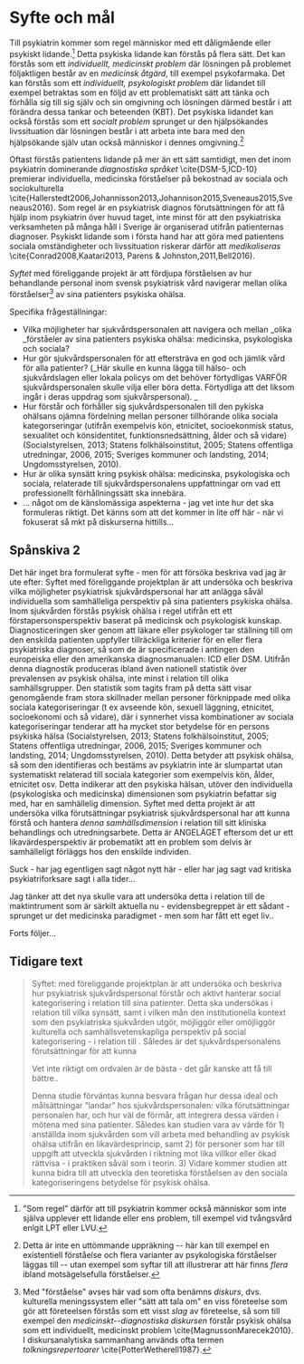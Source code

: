 # Syfte och mål

Till psykiatrin kommer som regel människor med ett dåligmående eller psykiskt lidande.[^1] Detta psykiska lidande kan förstås på flera sätt. Det kan förstås som ett *individuellt, medicinskt problem* där lösningen på problemet följaktligen består av en *medicinsk åtgärd*, till exempel psykofarmaka. Det kan förstås som ett *individuellt, psykologiskt problem* där lidandet till exempel betraktas som en följd av ett problematiskt sätt att tänka och förhålla sig till sig själv och sin omgivning och lösningen därmed består i att förändra dessa tankar och beteenden (KBT). Det psykiska lidandet kan också förstås som ett *socialt problem* sprunget ur den hjälpsökandes livssituation där lösningen består i att arbeta inte bara med den hjälpsökande själv utan också människor i dennes omgivning.[^2]

Oftast förstås patientens lidande på mer än ett sätt samtidigt, men det inom psykiatrin dominerande *diagnostiska språket* \cite{DSM-5,ICD-10} premierar individuella, medicinska förståelser på bekostnad av sociala och sociokulturella \cite{Hallerstedt2006,Johannisson2013,Johannison2015,Sveneaus2015,Sveneaus2016}. Som regel är en psykiatrisk diagnos förutsättningen för att få hjälp inom psykiatrin över huvud taget, inte minst för att den psykiatriska verksamheten på många håll i Sverige är organiserad utifrån patienternas  diagnoser. Psykiskt lidande som i första hand har att göra med patientens sociala omständigheter och livssituation riskerar därför att *medikaliseras* \cite{Conrad2008,Kaatari2013, Parens & Johnston,2011,Bell2016). 

*Syftet* med föreliggande projekt är att fördjupa förståelsen av hur behandlande personal inom svensk psykiatrisk vård navigerar mellan olika förståelser[^3] av sina patienters psykiska ohälsa. 

Specifika frågeställningar:
* Vilka möjligheter har sjukvårdspersonalen att navigera och mellan _olika _förståeler av sina patienters psykiska ohälsa: medicinska, psykologiska och sociala? 
* Hur gör sjukvårdspersonalen för att eftersträva en god och jämlik vård för alla patienter? (_Här skulle en kunna lägga till hälso- och sjukvårdslagen eller lokala policys om det behöver förtydligas VARFÖR sjukvårdspersonalen skulle vilja eller böra detta. Förtydliga att det liksom ingår i deras uppdrag som sjukvårspersonal). _
* Hur förstår och förhåller sig sjukvårdspersonalen till den pykiska ohälsans ojämna fördelning mellan personer tillhörande olika sociala kategorseringar (utifrån exempelvis kön, etnicitet, socioekonmisk status, sexualitet och könsidentitet, funktionsnedsättning, ålder och så vidare) (Socialstyrelsen, 2013; Statens folkhälsoinstitut, 2005; Statens offentliga utredningar, 2006, 2015; Sveriges kommuner och landsting, 2014; Ungdomsstyrelsen, 2010). 
* Hur är olika synsätt kring psykisk ohälsa: medicinska, psykologiska och sociala, relaterade till sjukvårdspersonalens uppfattningar om vad ett professionellt förhållningssätt ska innebära. 
* ... något om de känslomässiga aspekterna - jag vet inte hur det ska formuleras riktigt. Det känns som att det kommer in lite off här - när vi fokuserat så mkt på diskurserna hittills...


## Spånskiva 2

Det här inget bra formulerat syfte - men för att försöka beskriva vad jag är ute efter: 
Syftet med föreliggande projektplan är att undersöka och beskriva vilka möjligheter psykiatrisk sjukvårdspersonal har att anlägga såväl individuella som samhälleliga perspektiv på sina patienters psykiska ohälsa. Inom sjukvården förstås psykisk ohälsa i regel utifrån ett ett förstapersonsperspektiv baserat på medicinsk och psykologisk kunskap. Diagnosticeringen sker genom att läkare eller psykologer tar ställning till om den enskilda patienten uppfyller tillräckliga kriterier för en eller flera psykiatriska diagnoser, så som de är specificerade i antingen den europeiska eller den amerikanska diagnosmanualen: ICD eller DSM.  Utifrån denna diagnostik produceras ibland även nationell statistik över prevalensen av psykisk ohälsa, inte minst i relation till olika samhällsgrupper. Den statistik som tagits fram på detta sätt visar genomgående fram stora skillnader mellan personer förknippade med olika sociala kategoriseringar (t ex avseende kön, sexuell läggning, etnicitet, socioekonomi och så vidare),  där i synnerhet vissa kombinationer av sociala kategoriseringar tenderar att ha mycket stor betydelse för en persons psykiska hälsa (Socialstyrelsen, 2013; Statens folkhälsoinstitut, 2005; Statens offentliga utredningar, 2006, 2015; Sveriges kommuner och landsting, 2014; Ungdomsstyrelsen, 2010). Detta betyder att psykisk ohälsa, så som den identifieras och bestäms av psykiatrin inte är slumpartat utan systematiskt relaterad till sociala kategorier som exempelvis kön, ålder, etnicitet osv. Detta indikerar att den psykiska hälsan, utöver den individuella (psykologiska och medicinska) dimensionen som psykiatrin befattar sig med, har en samhällelig dimension. Syftet med detta projekt är att undersöka vilka förutsättningar psykiatrisk sjukvårdspersonal har att kunna förstå och hantera _denna samhällsdimension_ i relation till sitt kliniska behandlings och utredningsarbete. Detta är ANGELÄGET eftersom det ur ett likavärdesperspektiv är probematikt att en problem som delvis är samhälleligt förläggs hos den enskilde individen. 

Suck - har jag egentligen sagt något nytt här - eller har jag sagt vad kritiska psykiatriforksare sagt i alla tider...

Jag tänker att det nya skulle vara att undersöka detta i relation till de maktintrument som är särkilt aktuella nu - evidensbegreppet är ett sådant - sprunget ur det medicinska paradigmet - men som har fått ett eget liv..

Forts följer...

## Tidigare text

> Syftet: med föreliggande projektplan är att undersöka och beskriva hur psykiatrisk sjukvårdspersonal förstår och aktivt hanterar social kategorisering i relation till sina patienter. Detta ska undersökas i relation till vilka synsätt, samt i vilken mån den institutionella kontext som den psykiatriska sjukvården utgör, möjliggör eller omöjliggör kulturella och samhällsvetenskapliga perspektiv på social kategorisering - i relation till . Således är det sjukvårdspersonalens förutsättningar för att kunna 
> 
> Vet inte riktigt om ordvalen är de bästa - det går kanske att få till bättre..
> 
> Denna studie förväntas kunna besvara frågan hur dessa ideal och målsättningar ”landar” hos sjukvårdspersonalen: vilka förutsättningar personalen har, och hur väl de förmår, att integrera dessa värden i mötena med sina patienter. Således kan studien vara av värde för 1) anställda inom sjukvården som vill arbeta med behandling av psykisk ohälsa utifrån en likavärdesprincip, samt 2) för personer som har till uppgift att utveckla sjukvården i riktning mot lika villkor eller ökad rättvisa - i praktiken såväl som i teorin. 3) Vidare kommer studien att kunna bidra till att utveckla den teoretiska förståelsen av den sociala kategoriseringens betydelse för psykisk ohälsa.

[^1]: "Som regel" därför att till psykiatrin kommer också människor som inte själva upplever ett lidande eller ens problem, till exempel vid tvångsvård enlgit LPT eller LVU.

[^2]: Detta är inte en uttömmande uppräkning -- här kan till exempel en existentiell förståelse och flera varianter av psykologiska förståelser läggas till -- utan exempel som syftar till att illustrerar att här finns *flera* ibland motsägelsefulla förståelser.

[^3]: Med "förståelse" avses här vad som ofta benämns *diskurs*, dvs. kulturella meningssystem eller "sätt att tala om" en viss företeelse som gör att företeelsen förstås som ett visst *slag* av företeelse, så som till exempel den *medicinskt--diagnostiska diskursen* förstår psykisk ohälsa som ett individuellt, medicinskt problem \cite{MagnussonMarecek2010}. I diskursanalytiska sammanhang används ofta termen *tolkningsrepertoarer* \cite{PotterWetherell1987}.
